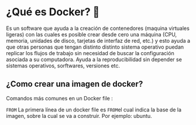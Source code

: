 # ¿Qué es Docker? 🐳 

Es un software que ayuda a la creación de contenedores (maquina virtuales ligeras) con las cuales es posible crear desde cero una máquina 
(CPU, memoria, unidades de disco, tarjetas de interfaz de red, etc.) y esto ayuda a que otras personas que tengan distinto distinto sistema operativo puedan 
replicar los flujos de trabajo sin necesidad de buscar la configuración asociada a su computadora. Ayuda a la reproducibilidad sin depender se sistemas
operativos, sorftwares, versiones etc.

## ¿Como crear una imagen de docker?

Comandos más comunes en un Docker file :

 `FROM` 
 La primera línea de un docker file es `FROM`el cual indica la base de la imagen, sobre la cual se va a construir. Por ejemplo: ubuntu.
 





